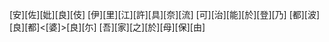 [安][佐][妣][良][伎] [伊][里][江][許][具][奈][流] [可][治][能][於][登][乃] [都][波][良][都]<[婆]>[良][尓] [吾][家][之][於][母][保][由]

